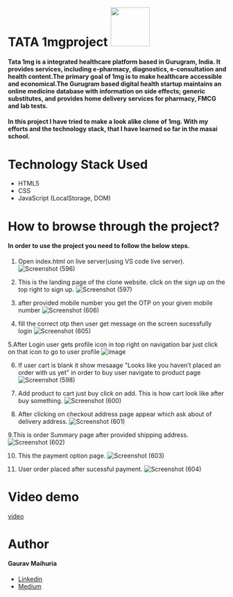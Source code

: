 

# TATA 1mgproject <img src="https://img.1mg.com/images/1mg-logo-large.png" width="90px">
#### Tata 1mg is a integrated healthcare platform based in Gurugram, India. It provides services, including e-pharmacy, diagnostics, e-consultation and health content.The primary goal of 1mg is to make healthcare accessible and economical.The Gurugram based digital health startup maintains an online medicine database with information on side effects; generic substitutes, and provides home delivery services for  pharmacy, FMCG and lab tests. 

#### In this project I have tried to make a look alike clone of 1mg. With my efforts and the technology stack, that I have learned so far in the masai school.

# Technology Stack Used 
* HTML5
* CSS
* JavaScript (LocalStorage, DOM)

# How to browse through the project? 
#### In order to use the project you need to follow the below steps.
1. Open index.html on live server(using VS code live server).
![Screenshot (596)](https://user-images.githubusercontent.com/61643245/135500169-69bf9539-e265-418b-9cd1-136c94a0cac5.png)

2. This is the landing page of the clone website. click on the sign up on the top right to sign up.
![Screenshot (597)](https://user-images.githubusercontent.com/61643245/135500594-24e07da2-49b4-4e74-ac8a-d5a1354d7a14.png)

3. after provided mobile number you get the OTP on your given mobile number
![Screenshot (606)](https://user-images.githubusercontent.com/61643245/135501315-924ee12e-ae36-4758-afe0-2d1c7fc097ad.png)

4. fill the correct otp then user get  message on the screen sucessfully login
![Screenshot (605)](https://user-images.githubusercontent.com/61643245/135501640-a10fcc81-adb4-4870-8458-e2636bddee72.png)

5.After Login user gets profile icon in top right on navigation bar just click on that icon to go to user profile
![image](https://user-images.githubusercontent.com/61643245/135502255-74ddc299-055f-498f-a525-2a431a9780cd.png)

6. If user cart is blank it show mesaage "Looks like you haven’t placed an order with us yet" in order to buy user navigate to product page
![Screenshot (598)](https://user-images.githubusercontent.com/61643245/135502722-812a5310-e4c8-4946-8b18-0fdabe4b67a6.png)

7. Add product to cart just buy click on add. This is how cart look like after buy something.
![Screenshot (600)](https://user-images.githubusercontent.com/61643245/135503314-d70cd659-f52e-4d02-90cb-32e89b77deca.png) 

8. After clicking on checkout address page appear which ask about of delivery address.
![Screenshot (601)](https://user-images.githubusercontent.com/61643245/135503640-fc80819b-9ed2-4f95-a7e9-88abf2637bf7.png)

9.This is order Summary page after provided shipping address.
![Screenshot (602)](https://user-images.githubusercontent.com/61643245/135503935-e102a392-0ebf-484e-bed5-e63c0350278f.png)

10. This the payment option page.
![Screenshot (603)](https://user-images.githubusercontent.com/61643245/135504455-661027f3-206c-4196-8fce-e94e6274878d.png)

11. User order placed after sucessful payment.
![Screenshot (604)](https://user-images.githubusercontent.com/61643245/135504888-61e27681-a0ee-443b-8a70-99c303d9cf75.png)

# Video demo
[video](https://drive.google.com/file/d/1boHhh1RZGCgMYMgLeTQHOBh7HftfCOGC/view?usp=sharing)

# Author
#### Gaurav Maihuria
* [Linkedin](www.linkedin.com/in/gaurav-maihuria)
* [Medium](https://medium.com/@gauravmaihuria)
